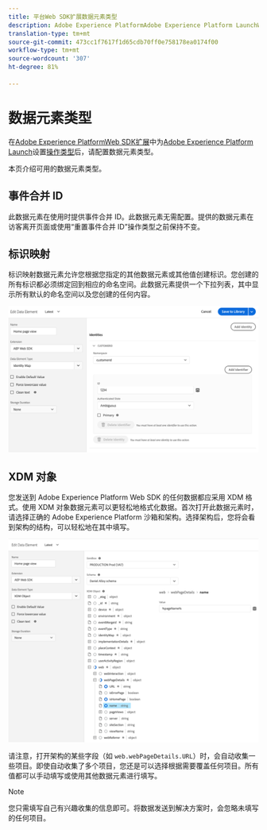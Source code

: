 ```yaml
---
title: 平台Web SDK扩展数据元素类型
description: Adobe Experience PlatformAdobe Experience Platform LaunchWeb SDK扩展数据元素类型
translation-type: tm+mt
source-git-commit: 473cc1f7617f1d65cdb70ff0e758178ea0174f00
workflow-type: tm+mt
source-wordcount: '307'
ht-degree: 81%

---
```



# 数据元素类型

在[Adobe Experience PlatformWeb SDK扩展](web-sdk-extension.md)中为[Adobe Experience Platform Launch](https://experienceleague.adobe.com/docs/launch.html)设置[操作类型](action-types.md)后，请配置数据元素类型。

本页介绍可用的数据元素类型。

## 事件合并 ID

此数据元素在使用时提供事件合并 ID。此数据元素无需配置。提供的数据元素在访客离开页面或使用“重置事件合并 ID”操作类型之前保持不变。

## 标识映射

标识映射数据元素允许您根据您指定的其他数据元素或其他值创建标识。您创建的所有标识都必须绑定回到相应的命名空间。此数据元素提供一个下拉列表，其中显示所有默认的命名空间以及您创建的任何内容。

![](./assets/identity-map-data-element.png)

## XDM 对象

您发送到 Adobe Experience Platform Web SDK 的任何数据都应采用 XDM 格式。使用 XDM 对象数据元素可以更轻松地格式化数据。首次打开此数据元素时，请选择正确的 Adobe Experience Platform 沙箱和架构。选择架构后，您将会看到架构的结构，可以轻松地在其中填写。

![](./assets/XDM-object.png)

请注意，打开架构的某些字段（如 `web.webPageDetails.URL`）时，会自动收集一些项目。即使自动收集了多个项目，您还是可以选择根据需要覆盖任何项目。所有值都可以手动填写或使用其他数据元素进行填写。

>[!NOTE]
>
>您只需填写自己有兴趣收集的信息即可。将数据发送到解决方案时，会忽略未填写的任何项目。
